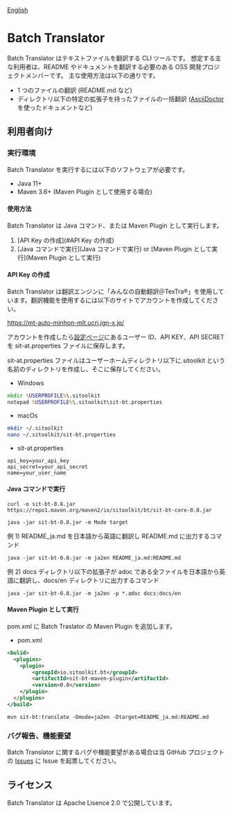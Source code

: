 [English](README.md)

# Batch Translator

Batch Translator はテキストファイルを翻訳する CLI ツールです。
想定する主な利用者は、README やドキュメントを翻訳する必要のある OSS 開発プロジェクトメンバーです。
主な使用方法は以下の通りです。

- 1 つのファイルの翻訳 (README.md など)
- ディレクトリ以下の特定の拡張子を持ったファイルの一括翻訳 ([AsciiDoctor](https://asciidoctor.org/)を使ったドキュメントなど)

## 利用者向け

### 実行環境

Batch Translator を実行するには以下のソフトウェアが必要です。

- Java 11+
- Maven 3.6+ (Maven Plugin として使用する場合)

#### 使用方法

Batch Translator は Java コマンド、または Maven Plugin として実行します。

1. [API Key の作成](#API Key の作成)
1. [Java コマンドで実行](Java コマンドで実行) or [Maven Plugin として実行](Maven Plugin として実行)

#### API Key の作成

Batch Translator は翻訳エンジンに「みんなの自動翻訳＠TexTra®」を使用しています。翻訳機能を使用するには以下のサイトでアカウントを作成してください。

https://mt-auto-minhon-mlt.ucri.jgn-x.jp/

アカウントを作成したら[設定ページ](https://mt-auto-minhon-mlt.ucri.jgn-x.jp/content/setting/user/edit/)にあるユーザー ID、API KEY、API SECRET を sit-at.properties ファイルに保存します。

sit-at.properties ファイルはユーザーホームディレクトリ以下に.sitoolkit という名前のディレクトリを作成し、そこに保存してください。

- Windows

```bat
mkdir %USERPROFILE%\.sitoolkit
notepad %USERPROFILE%\.sitoolkit\sit-bt.properties
```

- macOs

```sh
mkdir ~/.sitoolkit
nano ~/.sitoolkit/sit-bt.properties
```

- sit-at.properties

```properties
api_key=your_api_key
api_secret=your_api_secret
name=your_user_name
```

#### Java コマンドで実行

```
curl -o sit-bt-0.8.jar https://repo1.maven.org/maven2/io/sitoolkit/bt/sit-bt-core-0.8.jar

java -jar sit-bt-0.8.jar -m Mode target
```

例 1) README_ja.md を日本語から英語に翻訳し README.md に出力するコマンド

```
java -jar sit-bt-0.8.jar -m ja2en README_ja.md:README.md
```

例 2) docs ディレクトリ以下の拡張子が adoc である全ファイルを日本語から英語に翻訳し、docs/en ディレクトリに出力するコマンド

```
java -jar sit-bt-0.8.jar -m ja2en -p *.adoc docs:docs/en
```

#### Maven Plugin として実行

pom.xml に Batch Traslator の Maven Plugin を追加します。

- pom.xml

```xml
<bulid>
  <plugins>
    <plugin>
        <groupId>io.sitoolkit.bt</groupId>
        <artifactId>sit-bt-maven-plugin</artifactId>
        <version>0.8</version>
    </plugin>
  </plugins>
</build>
```

```
mvn sit-bt:translate -Dmode=ja2en -Dtarget=README_ja.md:README.md
```

### バグ報告、機能要望

Batch Translator に関するバグや機能要望がある場合は当 GitHub プロジェクトの [Issues](https://github.com/sitoolkit/sit-bt/issues) に Issue を起票してください。

## ライセンス

Batch Translator は Apache Lisence 2.0 で公開しています。
